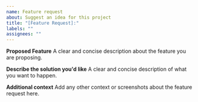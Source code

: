 ```yaml
---
name: Feature request
about: Suggest an idea for this project
title: "[Feature Request]:"
labels: ""
assignees: ""
---
```


**Proposed Feature**
A clear and concise description about the feature you are proposing.

**Describe the solution you'd like**
A clear and concise description of what you want to happen.

**Additional context**
Add any other context or screenshots about the feature request here.
